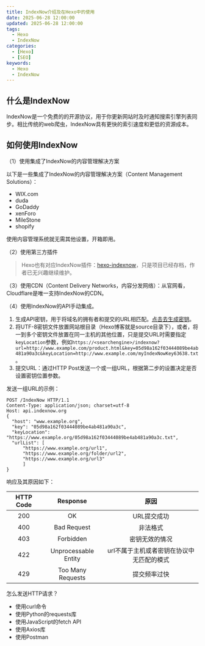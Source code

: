 ```yaml
---
title: IndexNow介绍及在Hexo中的使用
date: 2025-06-28 12:00:00
updated: 2025-06-28 12:00:00
tags:
  - Hexo
  - IndexNow
categories:
  - [Hexo]
  - [SEO]
keywords: 
  - Hexo
  - IndexNow
---
```

## 什么是IndexNow

IndexNow是一个免费的的开源协议，用于你更新网站时及时通知搜索引擎列表同步。相比传统的web爬虫，IndexNow具有更快的索引速度和更低的资源成本。

## 如何使用IndexNow

（1）使用集成了IndexNow的内容管理解决方案

以下是一些集成了IndexNow的内容管理解决方案（Content Management Solutions）：

- WIX.com
- duda
- GoDaddy
- xenForo
- MileStone
- shopify

使用内容管理系统就无需其他设置，开箱即用。

（2）使用第三方插件

> Hexo也有对应IndexNow插件：[hexo-indexnow](https://github.com/zkz098/hexo-indexnow)，只是项目已经存档，作者已无兴趣继续维护。

（3）使用CDN（Content Delivery Networks，内容分发网络）：从官网看，Cloudflare是唯一支持IndexNow的CDN。

（4）使用IndexNow的API手动集成。

1. 生成API密钥，用于将域名的拥有者和提交的URL相匹配。[点击去生成密钥](https://www.bing.com/indexnow/getstarted#implementation)。
2. 将UTF-8密钥文件放置网站根目录（Hexo博客就是source目录下），或者，将一到多个密钥文件放置在同一主机的其他位置，只是提交URL时需要指定`keyLocation`参数，例如`https://<searchengine>/indexnow?url=http://www.example.com/product.html&key=05d98a162f03444089be4ab481a90a3c&keyLocation=http://www.example.com/myIndexNowKey63638.txt`。
3. 提交URL：通过HTTP Post发送一个或一组URL，根据第二步的设置决定是否设置密钥位置参数。

发送一组URL的示例：

```http
POST /IndexNow HTTP/1.1
Content-Type: application/json; charset=utf-8
Host: api.indexnow.org
{
  "host": "www.example.org",
  "key": "05d98a162f03444089be4ab481a90a3c",
  "keyLocation": "https://www.example.org/05d98a162f03444089be4ab481a90a3c.txt",
  "urlList": [
      "https://www.example.org/url1",
      "https://www.example.org/folder/url2",
      "https://www.example.org/url3"
      ]
}
```

响应及其原因如下：

|HTTP Code|Response|原因|
|:-:|:-:|:-:|
|200|OK|URL提交成功|
|400|Bad Request|非法格式|
|403|Forbidden|密钥无效的情况|
|422|Unprocessable Entity|url不属于主机或者密钥在协议中无匹配的模式|
|429|Too Many Requests|提交频率过快|

怎么发送HTTP请求？

- 使用curl命令
- 使用Python的requests库
- 使用JavaScript的fetch API
- 使用Axios库
- 使用Postman